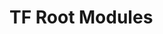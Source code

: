 <!--
SPDX-FileCopyrightText: {{ copyright_date }}-present {{ maintainer_fullname }} <{{ maintainer_email }}>

SPDX-License-Identifier: MIT
-->

# TF Root Modules
